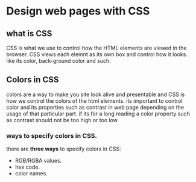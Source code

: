 # Design web pages with CSS
## what is CSS  
CSS is what we use to control how the HTML elements are viewed in 
the browser. CSS views each elemnt as its own box and control how it looks. like its color, back-ground color and such. 

## Colors in CSS  
colors are a way to make you site look alive and presentable and CSS is how we control the colors of the html elements. its important to control color and its properties such as contrast in web page depending on the usage of that particular part. if its for a long reading a color property such as contrast should not be too high or too low.  
### ways to specify colors in CSS.  
there are **three ways** to specify colors in CSS:
- RGB/RGBA values.
- hex code.
- color names.

